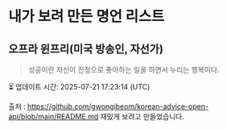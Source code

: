 # 내가 보려 만든 명언 리스트

##  오프라 윈프리(미국 방송인, 자선가)
> 성공이란 자신이 진정으로 좋아하는 일을 하면서 누리는 행복이다.


⏳ 업데이트 시간: 2025-07-21 17:23:14 (UTC)

출처 : https://github.com/gwongibeom/korean-advice-open-api/blob/main/README.md
재밌게 보려고 만들었습니다.
